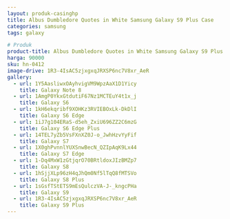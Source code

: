 ```yaml
---
layout: produk-casinghp
title: Albus Dumbledore Quotes in White Samsung Galaxy S9 Plus Case
categories: samsung
tags: galaxy

# Produk
product-title: Albus Dumbledore Quotes in White Samsung Galaxy S9 Plus Case
harga: 90000
sku: hn-0412
image-drive: 1R3-4IsAC5zjxgxqJRXSP6nc7V8xr_AeR
gallery:
  - url: 1Y5AasliwxOAyhvigVM9WpzAaX1D1Yicy
    title: Galaxy Note 8
  - url: 1AmgP0YkxGtdutiF67Nz1MCTEuY4t1x_j
    title: Galaxy S6
  - url: 1kH6ekqribf9XOHKz3RVIEBOxLk-DkDlI
    title: Galaxy S6 Edge
  - url: 1iJ7g104ERaS-d5eh_ZxiU696ZZ2C6mzG
    title: Galaxy S6 Edge Plus
  - url: 14TEL7yZb5VsFXnXZ0J-o_JwhHzvYyFif
    title: Galaxy S7
  - url: 1X0ghPvnnlYUXSnwBecN_QZIpAqK9Lx44
    title: Galaxy S7 Edge
  - url: 1-Dq4MxW1zGtjqrO70BRtldoxJIzBMZp7
    title: Galaxy S8
  - url: 1hSjjXLp96zH4qJhQm0Nf5lTqQ8fMTSVo
    title: Galaxy S8 Plus
  - url: 1sGsfTStETS9mEsQulczVA-J-_kngcPHa
    title: Galaxy S9
  - url: 1R3-4IsAC5zjxgxqJRXSP6nc7V8xr_AeR
    title: Galaxy S9 Plus
---
```

